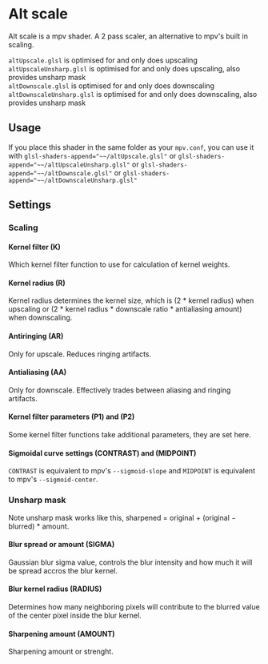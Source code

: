 # Alt scale
Alt scale is a mpv shader. A 2 pass scaler, an alternative to mpv's built in scaling.

`altUpscale.glsl` is optimised for and only does upscaling\
`altUpscaleUnsharp.glsl` is optimised for and only does upscaling, also provides unsharp mask\
`altDownscale.glsl` is optimised for and only does downscaling\
`altDownscaleUnsharp.glsl` is optimised for and only does downscaling, also provides unsharp mask

## Usage
If you place this shader in the same folder as your `mpv.conf`, you can use it with `glsl-shaders-append="~~/altUpscale.glsl"` or `glsl-shaders-append="~~/altUpscaleUnsharp.glsl"` or `glsl-shaders-append="~~/altDownscale.glsl"` or `glsl-shaders-append="~~/altDownscaleUnsharp.glsl"`

## Settings

### Scaling

#### Kernel filter (K)
Which kernel filter function to use for calculation of kernel weights.

#### Kernel radius (R)
Kernel radius determines the kernel size, which is (2 * kernel radius) when upscaling or (2 * kernel radius * downscale ratio * antialiasing amount) when downscaling.

#### Antiringing (AR)
Only for upscale. Reduces ringing artifacts.

#### Antialiasing (AA)
Only for downscale. Effectively trades between aliasing and ringing artifacts.

#### Kernel filter parameters (P1) and (P2)
Some kernel filter functions take additional parameters, they are set here.

#### Sigmoidal curve settings (CONTRAST) and (MIDPOINT)
`CONTRAST` is equivalent to mpv's `--sigmoid-slope` and `MIDPOINT` is equivalent to mpv's `--sigmoid-center`.

### Unsharp mask
Note unsharp mask works like this, sharpened = original + (original − blurred) * amount.

#### Blur spread or amount (SIGMA)
Gaussian blur sigma value, controls the blur intensity and how much it will be spread accros the blur kernel.

#### Blur kernel radius (RADIUS)
Determines how many neighboring pixels will contribute to the blurred value of the center pixel inside the blur kernel.

#### Sharpening amount (AMOUNT)
Sharpening amount or strenght.

